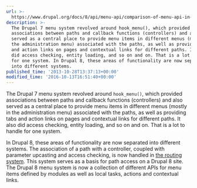 ```yaml
---
url: >-
  https://www.drupal.org/docs/8/api/menu-api/comparison-of-menu-api-in-drupal-7-and-8
description: >-
  The Drupal 7 menu system revolved around hook_menu(), which provided
  associations between paths and callback functions (controllers) and also
  served as a central place to provide menu items in different menus (mostly in
  the administration menu) associated with the paths, as well as providing tabs
  and action links on pages and contextual links for different paths. It also
  did access checking, entity loading, and so on and on. That is a lot to handle
  for one system. In Drupal 8, these areas of functionality are now separated
  into different systems.
published_time: '2013-10-28T13:37:13+00:00'
modified_time: '2016-10-13T16:51:40+00:00'
---
```

The Drupal 7 menu system revolved around `hook_menu()`, which provided associations between paths and callback functions (controllers) and also served as a central place to provide menu items in different menus (mostly in the administration menu) associated with the paths, as well as providing tabs and action links on pages and contextual links for different paths. It also did access checking, entity loading, and so on and on. That is a lot to handle for one system.

In Drupal 8, these areas of functionality are now separated into different systems. The association of a path with a controller, coupled with parameter upcasting and access checking, is now handled in [the routing system](https://drupal.org/node/2122071). This system serves as a basis for path access on a Drupal 8 site. The Drupal 8 menu system is now a collection of different APIs for menu items defined by modules as well as local tasks, actions and contextual links.